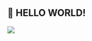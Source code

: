## 👋 HELLO WORLD!

<a href="https://www.python.org/"><img src="https://img.shields.io/badge/Python-#3776AB?style=flat-square&logo=Python&logoColor=white"/></a>

